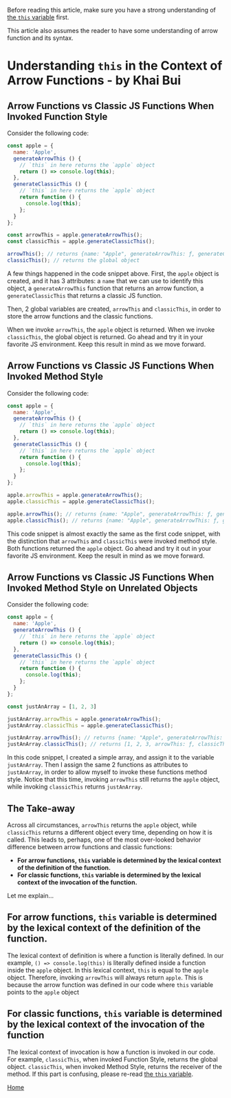 Before reading this article, make sure you have a strong understanding of [the `this` variable][js-this] first.

This article also assumes the reader to have some understanding of arrow function and its syntax.

[js-this]: this.md

# Understanding `this` in the Context of Arrow Functions - by Khai Bui

## Arrow Functions vs Classic JS Functions When Invoked Function Style

Consider the following code:

```javascript
const apple = {
  name: 'Apple',
  generateArrowThis () {
    // `this` in here returns the `apple` object
    return () => console.log(this);
  },
  generateClassicThis () {
    // `this` in here returns the `apple` object
    return function () {
      console.log(this);
    };
  }
};

const arrowThis = apple.generateArrowThis();
const classicThis = apple.generateClassicThis();

arrowThis(); // returns {name: "Apple", generateArrowThis: ƒ, generateClassicThis: ƒ}
classicThis(); // returns the global object
```

A few things happened in the code snippet above. First, the `apple` object is created, and it has 3 attributes: a `name` that we can use to identify this object, a `generateArrowThis` function that returns an arrow function, a `generateClassicThis` that returns a classic JS function.

Then, 2 global variables are created, `arrowThis` and `classicThis`, in order to store the arrow functions and the classic functions.

When we invoke `arrowThis`, the `apple` object is returned. When we invoke `classicThis`, the global object is returned. Go ahead and try it in your favorite JS environment. Keep this result in mind as we move forward.

## Arrow Functions vs Classic JS Functions When Invoked Method Style

Consider the following code:

```javascript
const apple = {
  name: 'Apple',
  generateArrowThis () {
    // `this` in here returns the `apple` object
    return () => console.log(this);
  },
  generateClassicThis () {
    // `this` in here returns the `apple` object
    return function () {
      console.log(this);
    };
  }
};

apple.arrowThis = apple.generateArrowThis();
apple.classicThis = apple.generateClassicThis();

apple.arrowThis(); // returns {name: "Apple", generateArrowThis: ƒ, generateClassicThis: ƒ}
apple.classicThis(); // returns {name: "Apple", generateArrowThis: ƒ, generateClassicThis: ƒ}
```

This code snippet is almost exactly the same as the first code snippet, with the distinction that `arrowThis` and `classicThis` were invoked method style. Both functions returned the `apple` object. Go ahead and try it out in your favorite JS environment. Keep the result in mind as we move forward.

## Arrow Functions vs Classic JS Functions When Invoked Method Style on Unrelated Objects

Consider the following code:

```javascript
const apple = {
  name: 'Apple',
  generateArrowThis () {
    // `this` in here returns the `apple` object
    return () => console.log(this);
  },
  generateClassicThis () {
    // `this` in here returns the `apple` object
    return function () {
      console.log(this);
    };
  }
};

const justAnArray = [1, 2, 3]

justAnArray.arrowThis = apple.generateArrowThis();
justAnArray.classicThis = apple.generateClassicThis();

justAnArray.arrowThis(); // returns {name: "Apple", generateArrowThis: ƒ, generateClassicThis: ƒ}
justAnArray.classicThis(); // returns [1, 2, 3, arrowThis: ƒ, classicThis: ƒ]
```

In this code snippet, I created a simple array, and assign it to the variable `justAnArray`. Then I assign the same 2 functions as attributes to `justAnArray`, in order to allow myself to invoke these functions method style. Notice that this time, invoking `arrowThis` still returns the `apple` object, while invoking `classicThis` returns `justAnArray`.

## The Take-away

Across all circumstances, `arrowThis` returns the `apple` object, while `classicThis` returns a different object every time, depending on how it is called. This leads to, perhaps, one of the most over-looked behavior difference between arrow functions and classic functions:
* __For arrow functions, `this` variable is determined by the lexical context of the definition of the function.__
* __For classic functions, `this` variable is determined by the lexical context of the invocation of the function.__

Let me explain...

## For arrow functions, `this` variable is determined by the lexical context of the definition of the function.

The lexical context of definition is where a function is literally defined. In our example, `() => console.log(this)` is literally defined inside a function inside the `apple` object. In this lexical context, `this` is equal to the `apple` object. Therefore, invoking `arrowThis` will always return `apple`. This is because the arrow function was defined in our code where `this` variable points to the `apple` object

## For classic functions, `this` variable is determined by the lexical context of the invocation of the function

The lexical context of invocation is how a function is invoked in our code. For example, `classicThis`, when invoked Function Style, returns the global object. `classicThis`, when invoked Method Style, returns the receiver of the method. If this part is confusing, please re-read [the `this` variable][js-this].

[Home][home]

[home]: ../README.md
